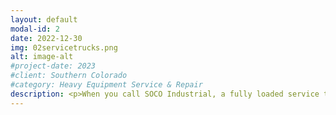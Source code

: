 ```yaml
---
layout: default
modal-id: 2
date: 2022-12-30
img: 02servicetrucks.png
alt: image-alt
#project-date: 2023
#client: Southern Colorado
#category: Heavy Equipment Service & Repair
description: <p>When you call SOCO Industrial, a fully loaded service truck and a qualified technician will be dispatched to your job site. Our truck is equipped with a hose crimper, generator, welder, torch, tools, inventory, and oil exchanging equipment to perform services and repairs.</p> <p>If your equipment breaks down, we can drive to your job site and make hydraulic hoses on the spot.</p> <p>We can troubleshoot and repair issues with cylinders, valves, pumps, motors, pneumatic components, electrical components, and more.</p> <p>Our service truck is equipped with a welder and torch for making light fabrication repairs. We also offer preventative maintenance scheduling to keep the filters and fluids in your equipment or passenger vehicles at peak performance.</p> <p>We do charge a travel fee for some areas in our territory to help recoup costs associated with fuel, insurance, vehicle maintenance, tires, and the technician's time. Check our Service Area section of the website for more travel fee details.</p>
---
```


